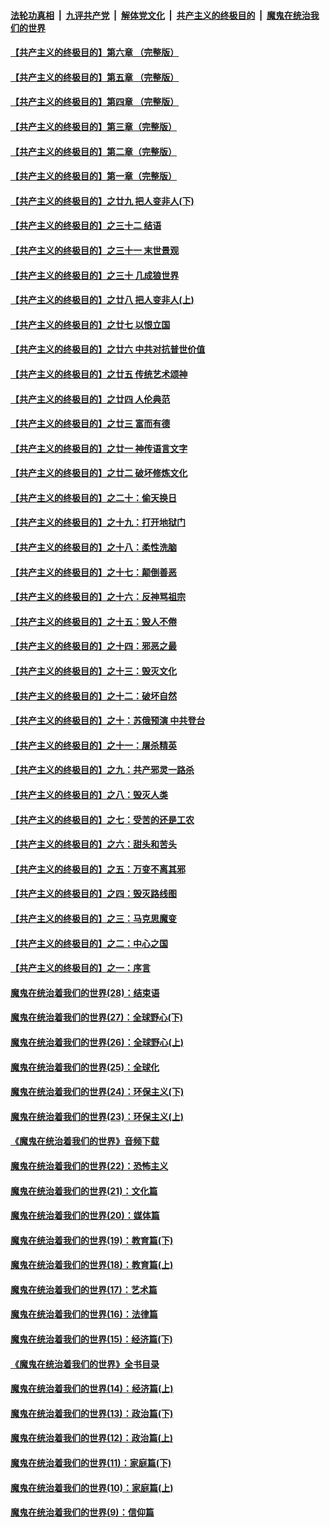####  [法轮功真相](../../../../basic/blob/master/README.md?t=05082202) &nbsp;|&nbsp; [九评共产党](../../../../9ping.md/blob/master/README.md?t=05082202) &nbsp;|&nbsp; [解体党文化](../../../../jtdwh.md/blob/master/README.md?t=05082202)  &nbsp;|&nbsp; [共产主义的终极目的](../../../../gczydzjmd.md/blob/master/README.md?t=05082202) &nbsp;|&nbsp; [魔鬼在统治我们的世界](../../../../mgztzwmdsj.md/blob/master/README.md?t=05082202) 

#### [【共产主义的终极目的】第六章 （完整版）](../pages/nsc422/n11428913.md?t=05082202) 

#### [【共产主义的终极目的】第五章 （完整版）](../pages/nsc422/n11428912.md?t=05082202) 

#### [【共产主义的终极目的】第四章 （完整版）](../pages/nsc422/n11428907.md?t=05082202) 

#### [【共产主义的终极目的】第三章（完整版）](../pages/nsc422/n11428848.md?t=05082202) 

#### [【共产主义的终极目的】第二章（完整版）](../pages/nsc422/n11428831.md?t=05082202) 

#### [【共产主义的终极目的】第一章（完整版）](../pages/nsc422/n11417651.md?t=05082202) 

#### [【共产主义的终极目的】之廿九 把人变非人(下)](../pages/nsc422/n11344140.md?t=05082202) 

#### [【共产主义的终极目的】之三十二 结语](../pages/nsc422/n11360535.md?t=05082202) 

#### [【共产主义的终极目的】之三十一 末世景观](../pages/nsc422/n11351129.md?t=05082202) 

#### [【共产主义的终极目的】之三十 几成狼世界](../pages/nsc422/n11348280.md?t=05082202) 

#### [【共产主义的终极目的】之廿八 把人变非人(上)](../pages/nsc422/n11340492.md?t=05082202) 

#### [【共产主义的终极目的】之廿七 以恨立国](../pages/nsc422/n11336944.md?t=05082202) 

#### [【共产主义的终极目的】之廿六 中共对抗普世价值](../pages/nsc422/n11324785.md?t=05082202) 

#### [【共产主义的终极目的】之廿五 传统艺术颂神](../pages/nsc422/n11296396.md?t=05082202) 

#### [【共产主义的终极目的】之廿四 人伦典范](../pages/nsc422/n11296397.md?t=05082202) 

#### [【共产主义的终极目的】之廿三 富而有德](../pages/nsc422/n11283598.md?t=05082202) 

#### [【共产主义的终极目的】之廿一 神传语言文字](../pages/nsc422/n11263265.md?t=05082202) 

#### [【共产主义的终极目的】之廿二 破坏修炼文化](../pages/nsc422/n11245728.md?t=05082202) 

#### [【共产主义的终极目的】之二十：偷天换日](../pages/nsc422/n11238846.md?t=05082202) 

#### [【共产主义的终极目的】之十九：打开地狱门](../pages/nsc422/n11206376.md?t=05082202) 

#### [【共产主义的终极目的】之十八：柔性洗脑](../pages/nsc422/n11199994.md?t=05082202) 

#### [【共产主义的终极目的】之十七：颠倒善恶](../pages/nsc422/n11179782.md?t=05082202) 

#### [【共产主义的终极目的】之十六：反神骂祖宗](../pages/nsc422/n11166798.md?t=05082202) 

#### [【共产主义的终极目的】之十五：毁人不倦](../pages/nsc422/n11166792.md?t=05082202) 

#### [【共产主义的终极目的】之十四：邪恶之最](../pages/nsc422/n11150249.md?t=05082202) 

#### [【共产主义的终极目的】之十三：毁灭文化](../pages/nsc422/n11135227.md?t=05082202) 

#### [【共产主义的终极目的】之十二：破坏自然](../pages/nsc422/n11135214.md?t=05082202) 

#### [【共产主义的终极目的】之十：苏俄预演 中共登台](../pages/nsc422/n11118424.md?t=05082202) 

#### [【共产主义的终极目的】之十一：屠杀精英](../pages/nsc422/n11118442.md?t=05082202) 

#### [【共产主义的终极目的】之九：共产邪灵一路杀](../pages/nsc422/n11114139.md?t=05082202) 

#### [【共产主义的终极目的】之八：毁灭人类](../pages/nsc422/n11108503.md?t=05082202) 

#### [【共产主义的终极目的】之七：受苦的还是工农](../pages/nsc422/n11101809.md?t=05082202) 

#### [【共产主义的终极目的】之六：甜头和苦头](../pages/nsc422/n11096971.md?t=05082202) 

#### [【共产主义的终极目的】之五：万变不离其邪](../pages/nsc422/n11091285.md?t=05082202) 

#### [【共产主义的终极目的】之四：毁灭路线图](../pages/nsc422/n11086284.md?t=05082202) 

#### [【共产主义的终极目的】之三：马克思魔变](../pages/nsc422/n11061941.md?t=05082202) 

#### [【共产主义的终极目的】之二：中心之国](../pages/nsc422/n11047728.md?t=05082202) 

#### [【共产主义的终极目的】之一：序言](../pages/nsc422/n11086077.md?t=05082202) 

#### [魔鬼在统治着我们的世界(28)：结束语](../pages/nsc422/n10936246.md?t=05082202) 

#### [魔鬼在统治着我们的世界(27)：全球野心(下)](../pages/nsc422/n10928319.md?t=05082202) 

#### [魔鬼在统治着我们的世界(26)：全球野心(上)](../pages/nsc422/n10900318.md?t=05082202) 

#### [魔鬼在统治着我们的世界(25)：全球化](../pages/nsc422/n10788205.md?t=05082202) 

#### [魔鬼在统治着我们的世界(24)：环保主义(下)](../pages/nsc422/n10695307.md?t=05082202) 

#### [魔鬼在统治着我们的世界(23)：环保主义(上)](../pages/nsc422/n10688613.md?t=05082202) 

#### [《魔鬼在统治着我们的世界》音频下载](../pages/nsc422/n10635553.md?t=05082202) 

#### [魔鬼在统治着我们的世界(22)：恐怖主义](../pages/nsc422/n10614727.md?t=05082202) 

#### [魔鬼在统治着我们的世界(21)：文化篇](../pages/nsc422/n10597706.md?t=05082202) 

#### [魔鬼在统治着我们的世界(20)：媒体篇](../pages/nsc422/n10586579.md?t=05082202) 

#### [魔鬼在统治着我们的世界(19)：教育篇(下)](../pages/nsc422/n10564808.md?t=05082202) 

#### [魔鬼在统治着我们的世界(18)：教育篇(上)](../pages/nsc422/n10526970.md?t=05082202) 

#### [魔鬼在统治着我们的世界(17)：艺术篇](../pages/nsc422/n10499093.md?t=05082202) 

#### [魔鬼在统治着我们的世界(16)：法律篇](../pages/nsc422/n10485969.md?t=05082202) 

#### [魔鬼在统治着我们的世界(15)：经济篇(下)](../pages/nsc422/n10469975.md?t=05082202) 

#### [《魔鬼在统治着我们的世界》全书目录](../pages/nsc422/n10464261.md?t=05082202) 

#### [魔鬼在统治着我们的世界(14)：经济篇(上)](../pages/nsc422/n10457370.md?t=05082202) 

#### [魔鬼在统治着我们的世界(13)：政治篇(下)](../pages/nsc422/n10448270.md?t=05082202) 

#### [魔鬼在统治着我们的世界(12)：政治篇(上)](../pages/nsc422/n10444576.md?t=05082202) 

#### [魔鬼在统治着我们的世界(11)：家庭篇(下)](../pages/nsc422/n10440961.md?t=05082202) 

#### [魔鬼在统治着我们的世界(10)：家庭篇(上)](../pages/nsc422/n10435448.md?t=05082202) 

#### [魔鬼在统治着我们的世界(9)：信仰篇](../pages/nsc422/n10432159.md?t=05082202) 

